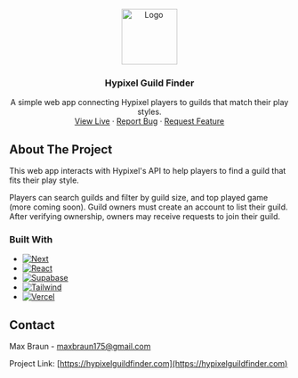 <!-- PROJECT LOGO -->
<br />
<div align="center">
  <a href="https://github.com/github_username/repo_name">
    <img src="app/favicon.ico" alt="Logo" width="100" height="100">
  </a>

<h3 align="center">Hypixel Guild Finder</h3>

  <p align="center">
    A simple web app connecting Hypixel players to guilds that match their play styles.
    <br />
    <a href="https://hypixelguildfinder.com">View Live</a>
    ·
    <a href="mailto:info@hypixelguildfinder.com">Report Bug</a>
    ·
    <a href="mailto:info@hypixelguildfinder.com">Request Feature</a>
  </p>
</div>

<!-- ABOUT THE PROJECT -->

## About The Project

<!-- [![Demo Video][product-screenshot]](https://hypixelguildfinder.com) -->

This web app interacts with Hypixel's API to help players to find a guild that fits their play style.

Players can search guilds and filter by guild size, and top played game (more coming soon). Guild owners must create an account to list their guild. After verifying ownership, owners may receive requests to join their guild.

### Built With

- [![Next][Next.js]][Next-url]
- [![React][React.js]][React-url]
- [![Supabase][Supabase]][Supabase-url]
- [![Tailwind][TailwindCSS]][TailwindCSS-url]
- [![Vercel][Vercel]][Vercel-url]

<!-- CONTACT -->

## Contact

Max Braun - maxbraun175@gmail.com

Project Link: [https://hypixelguildfinder.com](https://hypixelguildfinder.com)

<!-- MARKDOWN LINKS & IMAGES -->

[product-screenshot]: images/screenshot.png
[Next.js]: https://img.shields.io/badge/next.js-000000?style=for-the-badge&logo=nextdotjs&logoColor=white
[Next-url]: https://nextjs.org/
[React.js]: https://img.shields.io/badge/React-20232A?style=for-the-badge&logo=react&logoColor=61DAFB
[React-url]: https://reactjs.org/
[TailwindCSS]: https://img.shields.io/badge/tailwindcss-%2338B2AC.svg?style=for-the-badge&logo=tailwind-css&logoColor=white
[TailwindCSS-url]: https://tailwincss.com
[Vercel]: https://img.shields.io/badge/vercel-%23000000.svg?style=for-the-badge&logo=vercel&logoColor=white
[Vercel-url]: https://vercel.com
[Supabase]: https://img.shields.io/badge/Supabase-3ECF8E?style=for-the-badge&logo=supabase&logoColor=white
[Supabase-url]: https://supabase.com/
